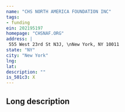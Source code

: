 ```yaml
---
name: "CHS NORTH AMERICA FOUNDATION INC"
tags:
- funding
ein: 202195197
homepage: "CHSNAF.ORG"
address: |
 555 West 23rd St N3J, \nNew York, NY 10011
state: "NY"
city: "New York"
lng: 
lat: 
description: ""
is_501c3: X
---
```


## Long description


